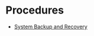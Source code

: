 [sbr]: /website/qms/procedures/IT-245-SystemBackupandRecovery.md

# Procedures

* [System Backup and Recovery][sbr]
